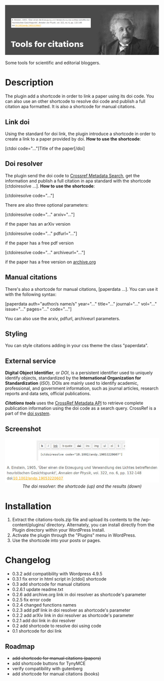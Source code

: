 <div align="center"><img src="https://github.com/ulaulaman/citations-tools/blob/master/assets/banner-772x250.jpg?raw=true" /></div>

Some tools for scientific and editorial bloggers.

# Description
The plugin add a shortcode in order to link a paper using its doi code. You can also use an other shortcode to resolve doi code and publish a full citation apa formatted. It is also a shortcode for manual citations.

## Link doi

Using the standard for doi link, the plugin introduce a shortcode in order to create a link to a paper provided by doi.
**How to use the shortcode**:

[ctdoi code="..."]Title of the paper[/doi]

## Doi resolver

The plugin send the doi code to [Crossref Metadata Search](https://search.crossref.org/), get the information and publish a full citation in apa standard with the shortcode [ctdoiresolve ...].
**How to use the shortcode**:

[ctdoiresolve code="..."]

There are also three optional parameters:

[ctdoiresolve code="..." arxiv="..."]

if the paper has an arXiv version

[ctdoiresolve code="..." pdfurl="..."]

if the paper has a free pdf version

[ctdoiresolve code="..." archiveurl="..."]

if the paper has a free version on [archive.org](https://archive.org/)

## Manual citations

There's also a shortcode for manual citations, [paperdata ...]. You can use it with the following syntax:

[paperdata auth="author/s name/s" year="..." title="..." journal="..." vol="..." issue="..." pages="..." code="..."]

You can also use the arxiv, pdfurl, archiveurl parameters.

## Styling

You can style citations adding in your css theme the class "paperdata".

## External service

**Digital Object Identifier**, or *DOI*, is a persistent identifier used to uniquely identify objects, standardized by the **International Organization for Standardization** (*ISO*). DOIs are mainly used to identify academic, professional, and government information, such as journal articles, research reports and data sets, official publications.

***Citations tools*** uses the [CrossRef Metadata API](http://search.crossref.org/help/api) to retrieve complete publication information using the doi code as a search query. CrossRef is a part of the [doi system](https://dx.doi.org/).

## Screenshot
<div align="center"><img src="https://github.com/ulaulaman/citations-tools/blob/master/assets/screenshot-1.jpg?raw=true" /><br/>
<em>The doi resolver: the shortcode (up) and the results (down)</em></div>

# Installation
1.  Extract the citations-tools.zip file and upload its contents to the /wp-content/plugins/ directory. Alternately, you can install directly from the Plugin directory within your WordPress Install.
2. Activate the plugin through the "Plugins" menu in WordPress.
3. Use the shortcode into your posts or pages.

# Changelog
* 0.3.2 add compatibility with Wordpress 4.9.5
* 0.3.1 fix error in html script in [ctdoi] shortcode
* 0.3 add shortcode for manual citations
* 0.2.6.1 update readme.txt
* 0.2.6 add archive.org link in doi resolver as shortcode's parameter
* 0.2.5 fix error code
* 0.2.4 changed functions names
* 0.2.3 add pdf link in doi resolver as ahortcode's parameter
* 0.2.2 add arXiv link in doi resolver as shortcode's parameter
* 0.2.1 add doi link in doi resolver
* 0.2 add shortcode to resolve doi using code
* 0.1 shortcode for doi link

## Roadmap
* ~~add shortcode for manual citations (papers)~~
* add shortcode buttons for TynyMCE
* verify compatibility with gutenberg
* add shortcode for manual citations (books)
